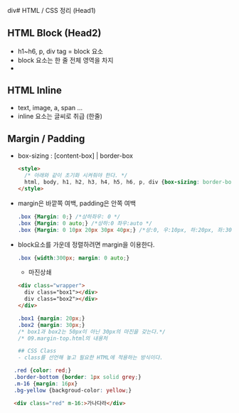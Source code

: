 div# HTML / CSS 정리 (Head1)
## HTML Block (Head2)
- h1~h6, p, div tag = block 요소
- block 요소는 한 줄 전체 영역을 차지
- 
## HTML Inline
- text, image, a, span ...
- inline 요소는 글씨로 취급 (한줄)

## Margin / Padding
- box-sizing : [content-box] | border-box
  ```html
  <style>
    /* 아래와 같이 초기화 시켜줘야 한다. */
    html, body, h1, h2, h3, h4, h5, h6, p, div {box-sizing: border-box; margin: 0; padding: 0;}
  </style>
  ```
- margin은 바깥쪽 여백, padding은 안쪽 여백
  ```css
  .box {Margin: 0;} /*상하좌우: 0 */
  .box {Margin: 0 auto;} /*상하:0 좌우:auto */
  .box {Margin: 0 10px 20px 30px 40px;} /*상:0, 우:10px, 하:20px, 좌:30px *
  ```

- block요소를 가운데 정렬하려면 margin을 이용한다. 
  ```css
  .box {width:300px; margin: 0 auto;}
  ```

  - 마진상쇄
  ```html
  <div class="wrapper">
    div class="box1"></div>
    div class="box2"></div>
  </div>
  ```
  ```css
  .box1 {margin: 20px;}
  .box2 {margin: 30px;}
  /* box1과 box2는 50px이 아닌 30px의 마진을 갖는다.*/
  /* 09.margin-top.html의 내용처
  
  ## CSS Class
  - class를 선언해 놓고 필요한 HTML에 적용하는 방식이다.
```css
  .red {color: red;}
  .border-bottom {border: 1px solid grey;}
  .m-16 {margin: 16px}
  .bg-yellow {backgroud-color: yellow;}
```

```html
  <div class="red" m-16:>가나다라</div>
  

